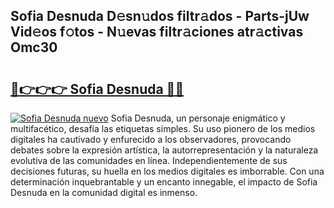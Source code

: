 ## Sofia Desnuda D𝚎sn𝚞dos filtr𝚊dos - Parts-jUw Vid𝚎os f𝚘tos - N𝚞evas filtr𝚊ciones atr𝚊ctivas Omc30

# <h2><a href="http://mb8704v.tromn.icu/?c=Sofia+Desnuda">🔗👉👉👉 Sofia Desnuda 🔗🔗</a></h2>

[![Sofia Desnuda nuevo](https://i.imgur.com/pEAQMta.gif)](http://mb8704v.tromn.icu/?c=Sofia+Desnuda)
Sofia Desnuda, un personaje enigmático y multifacético, desafía las etiquetas simples. Su uso pionero de los medios digitales ha cautivado y enfurecido a los observadores, provocando debates sobre la expresión artística, la autorrepresentación y la naturaleza evolutiva de las comunidades en línea. Independientemente de sus decisiones futuras, su huella en los medios digitales es imborrable. Con una determinación inquebrantable y un encanto innegable, el impacto de Sofia Desnuda en la comunidad digital es inmenso.
